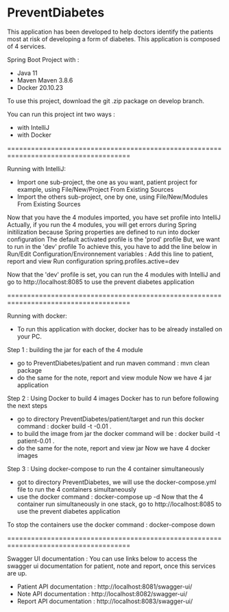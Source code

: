 # PreventDiabetes
This application has been developed to help doctors identify the patients most at risk of developing a form of diabetes.
This application is composed of 4 services.

Spring Boot Project with :

 - Java 11
 - Maven Maven 3.8.6
 - Docker 20.10.23
 
To use this project, download the git .zip package on develop branch. 

You can run this project int two ways :
 - with IntelliJ
 - with Docker

 =====================================================================================
 
 Running with IntelliJ:
 - Import one sub-project, the one as you want, patient project for example, using File/New/Project From Existing Sources
 - Import the others sub-project, one by one, using File/New/Modules From Existing Sources
 
 Now that you have the 4 modules imported, you have set profile into IntelliJ
 Actually, if you run the 4 modules, you will get errors during Spring initilization because Spring properties are defined to run into docker configuration
 The default activated profile is the 'prod' profile
 But, we want to run in the 'dev' profile
 To achieve this, you have to add the line below in Run/Edit Configuration/Environnement variables :
 Add this line to patient, report and view Run configuration
 spring.profiles.active=dev
 
 Now that the 'dev' profile is set, you can run the 4 modules with IntelliJ and go to http://localhost:8085 to use the prevent diabetes application
 
 
 =====================================================================================
 
 
 Running with docker:
  - To run this application with docker, docker has to be already installed on your PC.

 
  Step 1 : building the jar for each of the 4 module
   - go to PreventDiabetes/patient and run maven command : mvn clean package
   - do the same for the note, report and view module
  Now we have 4 jar application
  
  Step 2 : Using Docker to build 4 images
           Docker has to run before following the next steps
   - go to directory PreventDiabetes/patient/target and run this docker command : docker build -t <nameOfService>-0.01 .
   - to build the image from jar the docker command will be : docker build -t patient-0.01 .
   - do the same for the note, report and view jar
   Now we have 4 docker images
  
  Step 3 : Using docker-compose to run the 4 container simultaneously
   - got to directory PreventDiabetes, we will use the docker-compose.yml file to run the 4 containers simultaneously
   - use the docker command : docker-compose up -d
Now that the 4 container run simultaneously in one stack, go to http://localhost:8085 to use the prevent diabetes application

To stop the containers use the docker command : docker-compose down
  
 
 =====================================================================================
 
 
  Swagger UI documentation :
  You can use links below to access the swagger ui documentation for patient, note and report, once this services are up.
  - Patient API documentation : http://localhost:8081/swagger-ui/
  - Note API documentation : http://localhost:8082/swagger-ui/
  - Report API documentation : http://localhost:8083/swagger-ui/

